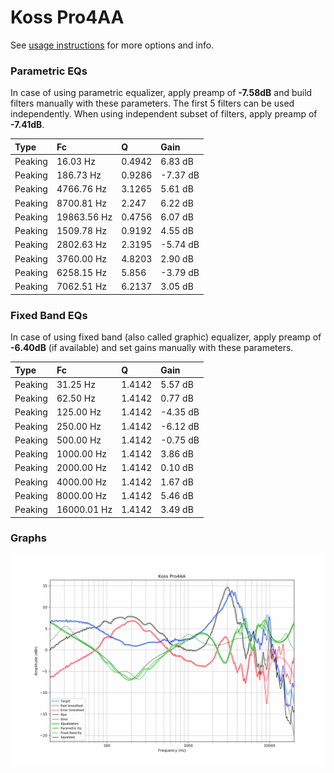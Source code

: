 # Koss Pro4AA
See [usage instructions](https://github.com/jaakkopasanen/AutoEq#usage) for more options and info.

### Parametric EQs
In case of using parametric equalizer, apply preamp of **-7.58dB** and build filters manually
with these parameters. The first 5 filters can be used independently.
When using independent subset of filters, apply preamp of **-7.41dB**.

| Type    | Fc          |      Q | Gain     |
|:--------|:------------|:-------|:---------|
| Peaking | 16.03 Hz    | 0.4942 | 6.83 dB  |
| Peaking | 186.73 Hz   | 0.9286 | -7.37 dB |
| Peaking | 4766.76 Hz  | 3.1265 | 5.61 dB  |
| Peaking | 8700.81 Hz  | 2.247  | 6.22 dB  |
| Peaking | 19863.56 Hz | 0.4756 | 6.07 dB  |
| Peaking | 1509.78 Hz  | 0.9192 | 4.55 dB  |
| Peaking | 2802.63 Hz  | 2.3195 | -5.74 dB |
| Peaking | 3760.00 Hz  | 4.8203 | 2.90 dB  |
| Peaking | 6258.15 Hz  | 5.856  | -3.79 dB |
| Peaking | 7062.51 Hz  | 6.2137 | 3.05 dB  |

### Fixed Band EQs
In case of using fixed band (also called graphic) equalizer, apply preamp of **-6.40dB**
(if available) and set gains manually with these parameters.

| Type    | Fc          |      Q | Gain     |
|:--------|:------------|:-------|:---------|
| Peaking | 31.25 Hz    | 1.4142 | 5.57 dB  |
| Peaking | 62.50 Hz    | 1.4142 | 0.77 dB  |
| Peaking | 125.00 Hz   | 1.4142 | -4.35 dB |
| Peaking | 250.00 Hz   | 1.4142 | -6.12 dB |
| Peaking | 500.00 Hz   | 1.4142 | -0.75 dB |
| Peaking | 1000.00 Hz  | 1.4142 | 3.86 dB  |
| Peaking | 2000.00 Hz  | 1.4142 | 0.10 dB  |
| Peaking | 4000.00 Hz  | 1.4142 | 1.67 dB  |
| Peaking | 8000.00 Hz  | 1.4142 | 5.46 dB  |
| Peaking | 16000.01 Hz | 1.4142 | 3.49 dB  |

### Graphs
![](./Koss%20Pro4AA.png)